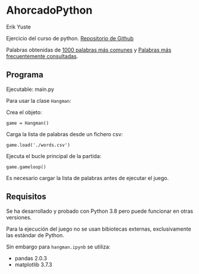 
# AhorcadoPython
Erik Yuste

Ejercicio del curso de python.
[Repositorio de Github](https://github.com/eyuste-FS/AhorcadoPython)

Palabras obtenidas de
[1000 palabras más comunes](https://corpus.rae.es/frec/1000_formas.TXT) y
[Palabras más frecuentemente consultadas](https://www.rae.es/sites/default/files/Palabras_consultadas_diccionario_en_linea.pdf).

## Programa

Ejecutable: main.py

Para usar la clase ```Hangman```:

Crea el objeto:
```
game = Hangman()
```

Carga la lista de palabras desde un fichero csv:
```
game.load('./words.csv')
```

Ejecuta el bucle principal de la partida:
```
game.gameloop()
```

Es necesario cargar la lista de palabras antes de ejecutar el juego.

## Requisitos

Se ha desarrollado y probado con Python 3.8 pero puede funcionar en otras
versiones.

Para la ejecución del juego no se usan bibiotecas externas, exclusivamente las estándar de Python.

Sin embargo para ```hangman.ipynb``` se utiliza:
- pandas 2.0.3
- matplotlib 3.7.3
